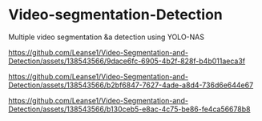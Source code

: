 # Video-segmentation-Detection
Multiple video segmentation &a detection using YOLO-NAS


https://github.com/Leanse1/Video-Segmentation-and-Detection/assets/138543566/9dace6fc-6905-4b2f-828f-b4b011aeca3f


https://github.com/Leanse1/Video-Segmentation-and-Detection/assets/138543566/b2bf6847-7627-4ade-a8d4-736d6e644e67


https://github.com/Leanse1/Video-Segmentation-and-Detection/assets/138543566/b130ceb5-e8ac-4c75-be86-fe4ca56678b8


